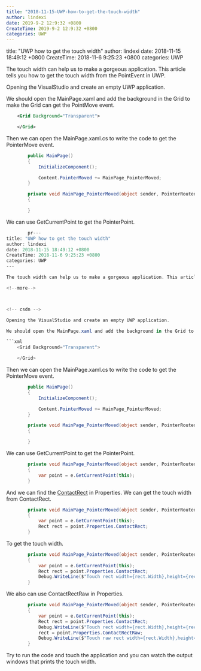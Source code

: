 ```yaml
---
title: "2018-11-15-UWP-how-to-get-the-touch-width"
author: lindexi
date: 2019-9-2 12:9:32 +0800
CreateTime: 2019-9-2 12:9:32 +0800
categories: UWP
---
```


title: "UWP how to get the touch width"
author: lindexi
date: 2018-11-15 18:49:12 +0800
CreateTime: 2018-11-6 9:25:23 +0800
categories: UWP

<!--more-->



The touch width can help us to make a gorgeous application. This article tells you how to get the touch width from the PointEvent in UWP.

<!--more-->



<!-- csdn -->

Opening the VisualStudio and create an empty UWP application.

We should open the MainPage.xaml and add the background in the Grid to make the Grid can get the PointMove event.

```xml
    <Grid Background="Transparent">

    </Grid>
```

Then we can open the MainPage.xaml.cs to write the code to get the PointerMove event.

```csharp
        public MainPage()
        {
            InitializeComponent();

            Content.PointerMoved += MainPage_PointerMoved;
        }

        private void MainPage_PointerMoved(object sender, PointerRoutedEventArgs e)
        {

        }
```

We can use GetCurrentPoint to get the PointerPoint.

```csharp
        pr---
title: "UWP how to get the touch width"
author: lindexi
date: 2018-11-15 18:49:12 +0800
CreateTime: 2018-11-6 9:25:23 +0800
categories: UWP
---

The touch width can help us to make a gorgeous application. This article tells you how to get the touch width from the PointEvent in UWP.

<!--more-->



<!-- csdn -->

Opening the VisualStudio and create an empty UWP application.

We should open the MainPage.xaml and add the background in the Grid to make the Grid can get the PointMove event.

```xml
    <Grid Background="Transparent">

    </Grid>
```

Then we can open the MainPage.xaml.cs to write the code to get the PointerMove event.

```csharp
        public MainPage()
        {
            InitializeComponent();

            Content.PointerMoved += MainPage_PointerMoved;
        }

        private void MainPage_PointerMoved(object sender, PointerRoutedEventArgs e)
        {

        }
```

We can use GetCurrentPoint to get the PointerPoint.

```csharp
        private void MainPage_PointerMoved(object sender, PointerRoutedEventArgs e)
        {
            var point = e.GetCurrentPoint(this);
        }
```

And we can find the [ContactRect](https://docs.microsoft.com/en-us/uwp/api/windows.ui.input.pointerpointproperties.contactrect) in Properties. We can get the touch width from ContactRect.

```csharp
        private void MainPage_PointerMoved(object sender, PointerRoutedEventArgs e)
        {
            var point = e.GetCurrentPoint(this);
            Rect rect = point.Properties.ContactRect;
        }
```

To get the touch width.

```csharp
        private void MainPage_PointerMoved(object sender, PointerRoutedEventArgs e)
        {
            var point = e.GetCurrentPoint(this);
            Rect rect = point.Properties.ContactRect;
            Debug.WriteLine($"Touch rect width={rect.Width},height={rect.Height}");
        }
```

We also can use ContactRectRaw in Properties.

```csharp
        private void MainPage_PointerMoved(object sender, PointerRoutedEventArgs e)
        {
            var point = e.GetCurrentPoint(this);
            Rect rect = point.Properties.ContactRect;
            Debug.WriteLine($"Touch rect width={rect.Width},height={rect.Height}");
            rect = point.Properties.ContactRectRaw;
            Debug.WriteLine($"Touch raw rect width={rect.Width},height={rect.Height}");
        }
```

Try to run the code and touch the application and you can watch the output windows that prints the touch width.
